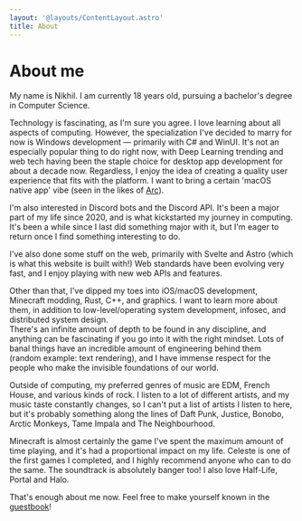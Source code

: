 ```yaml
---
layout: '@layouts/ContentLayout.astro'
title: About
---
```


# About me

My name is Nikhil. I am currently 18 years old, pursuing a bachelor's degree in Computer Science.

Technology is fascinating, as I'm sure you agree. I love learning about all aspects of computing. However, the specialization I've decided to marry for now is Windows development — primarily with C# and WinUI. It's not an especially popular thing to do right now, with Deep Learning trending and web tech having been the staple choice for desktop app development for about a decade now. Regardless, I enjoy the idea of creating a quality user experience that fits with the platform. I want to bring a certain 'macOS native app' vibe (seen in the likes of [Arc](https://arc.net)).

I'm also interested in Discord bots and the Discord API. It's been a major part of my life since 2020, and is what kickstarted my journey in computing. It's been a while since I last did something major with it, but I'm eager to return once I find something interesting to do.

I've also done some stuff on the web, primarily with Svelte and Astro (which is what this website is built with!) Web standards have been evolving very fast, and I enjoy playing with new web APIs and features.

Other than that, I've dipped my toes into iOS/macOS development, Minecraft modding, Rust, C++, and graphics. I want to learn more about them, in addition to low-level/operating system development, infosec, and distributed system design.  
There's an infinite amount of depth to be found in any discipline, and anything can be fascinating if you go into it with the right mindset. Lots of banal things have an incredible amount of engineering behind them (random example: text rendering), and I have immense respect for the people who make the invisible foundations of our world.

Outside of computing, my preferred genres of music are EDM, French House, and various kinds of rock. I listen to a lot of different artists, and my music taste constantly changes, so I can't put a list of artists I listen to here, but it's probably something along the lines of Daft Punk, Justice, Bonobo, Arctic Monkeys, Tame Impala and The Neighbourhood.

Minecraft is almost certainly the game I've spent the maximum amount of time playing, and it's had a proportional impact on my life. Celeste is one of the first games I completed, and I highly recommend anyone who can to do the same. The soundtrack is absolutely banger too! I also love Half-Life, Portal and Halo.

That's enough about me now. Feel free to make yourself known in the [guestbook](/guestbook)!
